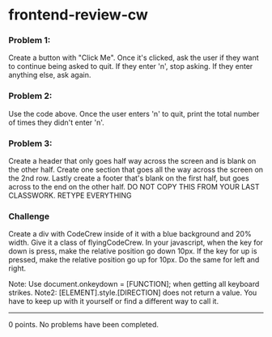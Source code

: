 # frontend-review-cw

### Problem 1:
Create a button with "Click Me". Once it's clicked, ask the user if they want to continue being asked to quit. If they enter 'n', stop asking. If they enter anything else, ask again.

### Problem 2:
Use the code above. Once the user enters 'n' to quit, print the total number of times they didn't enter 'n'.

### Problem 3:
Create a header that only goes half way across the screen and is blank on the other half. Create one section that goes all the way across the screen on the 2nd row. Lastly create a footer that's blank on the first half, but goes across to the end on the other half. DO NOT COPY THIS FROM YOUR LAST CLASSWORK. RETYPE EVERYTHING

### Challenge
Create a div with CodeCrew inside of it with a blue background and 20% width. Give it a class of flyingCodeCrew. In your javascript, when the key for down is press, make the relative position go down 10px. If the key for up is pressed, make the relative position go up for 10px. Do the same for left and right.

Note: Use document.onkeydown = [FUNCTION]; when getting all keyboard strikes. Note2: [ELEMENT].style.[DIRECTION] does not return a value. You have to keep up with it yourself or find a different way to call it.
<hr>
0 points. No problems have been completed.